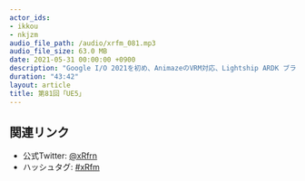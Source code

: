 ```yaml
---
actor_ids:
- ikkou
- nkjzm
audio_file_path: /audio/xrfm_081.mp3
audio_file_size: 63.0 MB
date: 2021-05-31 00:00:00 +0900
description: "Google I/O 2021を初め、AnimazeのVRM対応、Lightship ARDK ブライベートβ提供開始、UE5 早期アクセス、Looking Glass Portrait、HTC VIVE PRO 2 と VIVE Focus 3、脳波操作系デバイス NextMind、Acerのレンチキュラー搭載ラップトップPC、Spectacles新型、PERCEPTION NEURON 3、HaritoraX、Unityゲーム プログラミング・バイブル 2nd Generation、葛飾北斎の「怒涛図」の8K VR動画、「いちから」の社名変更、WebXR Tech Tokyo #6、第5回 Looking Glass勉強会、トラッキング技術勉強会、iOSDC 2021、Media Ambition Tokyo #MAT2021、バーチャル原宿、kotoハートフルアート展、The Gucci Garden Experience Lands on Roblox、キズナアイの #VirtualUSTour の話をしました。"
duration: "43:42"
layout: article
title: 第81回「UE5」
---
```


## 関連リンク

- 公式Twitter: [@xRfrn](https://twitter.com/xrfrn)
- ハッシュタグ: [#xRfm](https://twitter.com/hashtag/xRfm?src=hash)